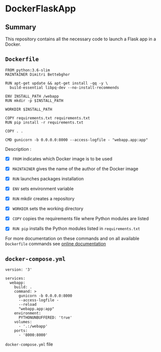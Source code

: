 # DockerFlaskApp

## Summary

This repository contains all the necessary code to launch a Flask app in a Docker.






## `Dockerfile` 

```console
FROM python:3.6-slim
MAINTAINER Dimitri Bettebghor

RUN apt-get update && apt-get install -qq -y \
  build-essential libpq-dev --no-install-recommends

ENV INSTALL_PATH /webapp
RUN mkdir -p $INSTALL_PATH

WORKDIR $INSTALL_PATH

COPY requirements.txt requirements.txt
RUN pip install -r requirements.txt

COPY . .

CMD gunicorn -b 0.0.0.0:8000 --access-logfile - "webapp.app:app"
```

Description :
- [x] `FROM` indicates which Docker image is to be used
- [x] `MAINTAINER` gives the name of the author of the Docker image
- [x] `RUN` launches packages installation 
- [x] `ENV` sets environment variable
- [x] `RUN` mkdir creates a repository
- [x] `WORKDIR` sets the working directory
- [x] `COPY` copies the requirements file where Python modules are listed
- [x] `RUN pip` installs the Python modules listed in `requirements.txt` 


For more documentation on these commands and on all available `Dockerfile` commands see [online documentation](https://docs.docker.com/engine/reference/builder/#format)

## `docker-compose.yml` 

```console
version: '3'

services:
  webapp:
    build: .
    command: >
      gunicorn -b 0.0.0.0:8000
      --access-logfile -
      --reload
      "webapp.app:app"
    environment:
      PYTHONUNBUFFERED: 'true'
    volumes:
      - '.:/webapp'
    ports:
      - '8000:8000'
```

`docker-compose.yml` file
